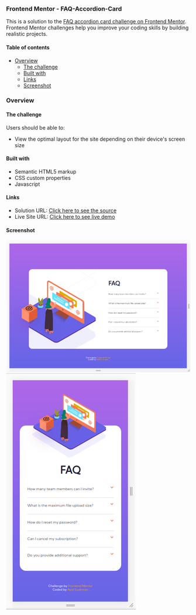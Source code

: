 ### Frontend Mentor - FAQ-Accordion-Card

This is a solution to the [FAQ accordion card challenge on Frontend Mentor](https://www.frontendmentor.io/challenges/faq-accordion-card-XlyjD0Oam). Frontend Mentor challenges help you improve your coding skills by building realistic projects. 

#### Table of contents

- [Overview](#overview)
  - [The challenge](#the-challenge)
  - [Built with](#built-with)
  - [Links](#links)
  - [Screenshot](#screenshot)


### Overview

#### The challenge

Users should be able to:

- View the optimal layout for the site depending on their device's screen size

#### Built with

- Semantic HTML5 markup
- CSS custom properties
- Javascript

#### Links

- Solution URL: [Click here to see the source](https://github.com/ayidsudirman/FAQ-Accordion-Card)
- Live Site URL: [Click here to see live demo](https://ayidsudirman.github.io/FAQ-Accordion-Card)

#### Screenshot

![](./images/Screenshot-desktop-1024.png)
![](./images/Screenshot-mobile-375.png)
